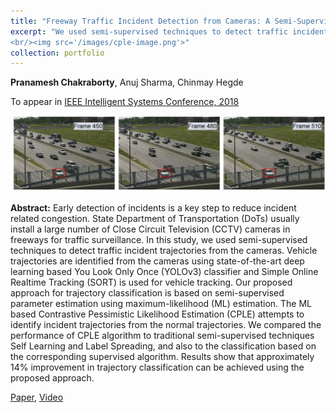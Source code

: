 ```yaml
---
title: "Freeway Traffic Incident Detection from Cameras: A Semi-Supervised Learning Approach"
excerpt: "We used semi-supervised techniques to detect traffic incident trajectories from the cameras. Our proposed approach for trajectory classification is based on semi-supervised parameter estimation using maximum-likelihood (ML) estimation. Results show that approximately 14% improvement in trajectory classification can be achieved using the proposed approach compared to baseline algorithms.
<br/><img src='/images/cple-image.png'>"
collection: portfolio
---
```


**Pranamesh Chakraborty**, Anuj Sharma, Chinmay Hegde

To appear in [IEEE Intelligent Systems Conference, 2018](https://www.ieee-itsc2018.org/)

![GitHub Logo](/images/cple-image.png)

**Abstract:** Early detection of incidents is a key step to reduce incident related congestion. State Department of Transportation (DoTs) usually install a large number of Close Circuit Television (CCTV) cameras in freeways for traffic surveillance.  In this study, we used semi-supervised techniques to detect traffic incident trajectories from the cameras. Vehicle trajectories are identified from the cameras using state-of-the-art deep learning based You Look Only Once (YOLOv3) classifier and Simple Online Realtime Tracking (SORT) is used for vehicle tracking. Our proposed approach for trajectory classification is based on semi-supervised parameter estimation using maximum-likelihood (ML) estimation. The ML based Contrastive Pessimistic Likelihood Estimation (CPLE) attempts to identify incident trajectories from the normal trajectories. We compared the performance of CPLE algorithm to traditional semi-supervised techniques Self Learning and Label Spreading, and also to the classification based on the corresponding supervised algorithm. Results show that approximately 14% improvement in trajectory classification can be achieved using the proposed approach. 

[Paper](https://pranamesh.github.io/files/2018-IEEE-ITSC-draft.pdf), [Video](https://youtu.be/KhcdOXa29bo)

